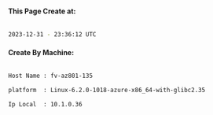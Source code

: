 
   
#### This Page Create at:

```bash

2023-12-31 - 23:36:12 UTC

```

#### Create By Machine:

```bash

Host Name : fv-az801-135

platform  : Linux-6.2.0-1018-azure-x86_64-with-glibc2.35

Ip Local  : 10.1.0.36

```

